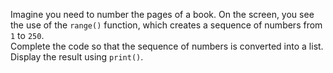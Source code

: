 Imagine you need to number the pages of a book.
On the screen, you see the use of the `range()` function, which creates a sequence of numbers from `1` to `250`.  
Complete the code so that the sequence of numbers is converted into a list.  
Display the result using `print()`.